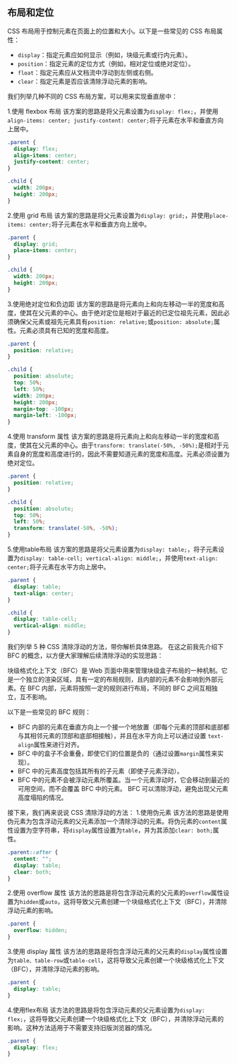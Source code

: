 ## 布局和定位
CSS 布局用于控制元素在页面上的位置和大小。以下是一些常见的 CSS 布局属性：
- `display`：指定元素应如何显示（例如，块级元素或行内元素）。
- `position`：指定元素的定位方式（例如，相对定位或绝对定位）。
- `float`：指定元素应从文档流中浮动到左侧或右侧。
- `clear`：指定元素是否应该清除浮动元素的影响。

我们列举几种不同的 CSS 布局方案，可以用来实现垂直居中：

1.使用 flexbox 布局
该方案的思路是将父元素设置为```display: flex;```，并使用```align-items: center; justify-content: center;```将子元素在水平和垂直方向上居中。

```css
.parent {
  display: flex;
  align-items: center;
  justify-content: center;
}

.child {
  width: 200px;
  height: 200px;
}

```

2.使用 grid 布局
该方案的思路是将父元素设置为```display: grid;```，并使用```place-items: center;```将子元素在水平和垂直方向上居中。

```css
.parent {
  display: grid;
  place-items: center;
}

.child {
  width: 200px;
  height: 200px;
}

```

3.使用绝对定位和负边距
该方案的思路是将元素向上和向左移动一半的宽度和高度，使其在父元素的中心。由于绝对定位是相对于最近的已定位祖先元素，因此必须确保父元素或祖先元素具有```position: relative;```或```position: absolute;```属性。元素必须具有已知的宽度和高度。

```css
.parent {
  position: relative;
}

.child {
  position: absolute;
  top: 50%;
  left: 50%;
  width: 200px;
  height: 200px;
  margin-top: -100px;
  margin-left: -100px;
}
```

4.使用 transform 属性
该方案的思路是将元素向上和向左移动一半的宽度和高度，使其在父元素的中心。由于```transform: translate(-50%, -50%);```是相对于元素自身的宽度和高度进行的，因此不需要知道元素的宽度和高度。元素必须设置为绝对定位。

```css
.parent {
  position: relative;
}

.child {
  position: absolute;
  top: 50%;
  left: 50%;
  transform: translate(-50%, -50%);
}
```

5.使用table布局
该方案的思路是将父元素设置为```display: table;```，将子元素设置为```display: table-cell; vertical-align: middle;```，并使用```text-align: center;```将子元素在水平方向上居中。
```css
.parent {
  display: table;
  text-align: center;
}

.child {
  display: table-cell;
  vertical-align: middle;
}

```

我们列举 5 种 CSS 清除浮动的方法，带你解析具体思路。
在这之前我先介绍下 BFC 的概念，以方便大家理解后续清除浮动的实现思路：

块级格式化上下文（BFC）是 Web 页面中用来管理块级盒子布局的一种机制。它是一个独立的渲染区域，具有一定的布局规则，且内部的元素不会影响到外部元素。在 BFC 内部，元素将按照一定的规则进行布局，不同的 BFC 之间互相独立，互不影响。

以下是一些常见的 BFC 规则：
- BFC 内部的元素在垂直方向上一个接一个地放置（即每个元素的顶部和底部都与其相邻元素的顶部和底部相接触），并且在水平方向上可以通过设置 ```text-align```属性来进行对齐。
- BFC 中的盒子不会重叠，即使它们的位置是负的（通过设置```margin```属性来实现）。
- BFC 中的元素高度包括其所有的子元素（即使子元素浮动）。
- BFC 中的元素不会被浮动元素所覆盖。当一个元素浮动时，它会移动到最近的可用空间，而不会覆盖 BFC 中的元素。
BFC 可以清除浮动，避免出现父元素高度塌陷的情况。

接下来，我们再来说说 CSS 清除浮动的方法：
1.使用伪元素
该方法的思路是使用伪元素为包含浮动元素的父元素添加一个清除浮动的元素。将伪元素的```content```属性设置为空字符串，将```display```属性设置为```table```，并为其添加```clear: both;```属性。
```css
.parent::after {
  content: "";
  display: table;
  clear: both;
}

```

2.使用 overflow 属性
该方法的思路是将包含浮动元素的父元素的```overflow```属性设置为```hidden```或```auto```，这将导致父元素创建一个块级格式化上下文（BFC），并清除浮动元素的影响。
```css
.parent {
  overflow: hidden;
}

```

3.使用 display 属性
该方法的思路是将包含浮动元素的父元素的```display```属性设置为```table、table-row```或```table-cell```，这将导致父元素创建一个块级格式化上下文（BFC），并清除浮动元素的影响。
```css
.parent {
  display: table;
}

```

4.使用flex布局
该方法的思路是将包含浮动元素的父元素设置为```display: flex;```，这将导致父元素创建一个块级格式化上下文（BFC），并清除浮动元素的影响。这种方法适用于不需要支持旧版浏览器的情况。
```css
.parent {
  display: flex;
}

```
